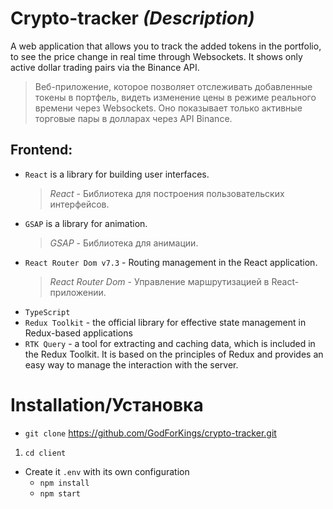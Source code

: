 # **Crypto-tracker** _(Description)_

A web application that allows you to track the added tokens in the portfolio, to see the price change in real time through Websockets. It shows only active dollar trading pairs via the Binance API.

> Веб-приложение, которое позволяет отслеживать добавленные токены в портфель, видеть изменение цены в режиме реального времени через Websockets. Оно показывает только активные торговые пары в долларах через API Binance.

## Frontend:

- `React` is a library for building user interfaces.
  > _React_ - Библиотека для построения пользовательских интерфейсов.
- `GSAP` is a library for animation.
  > _GSAP_ - Библиотека для анимации.
- `React Router Dom v7.3` - Routing management in the React application.
  > _React Router Dom_ - Управление маршрутизацией в React-приложении.
- `TypeScript`
- `Redux Toolkit` - the official library for effective state management in Redux-based applications
- `RTK Query` - a tool for extracting and caching data, which is included in the Redux Toolkit. It is based on the principles of Redux and provides an easy way to manage the interaction with the server.

# Installation/Установка

- `git clone` <https://github.com/GodForKings/crypto-tracker.git>

1. `cd client`

- Create it `.env` with its own configuration
  - `npm install`
  - `npm start`
